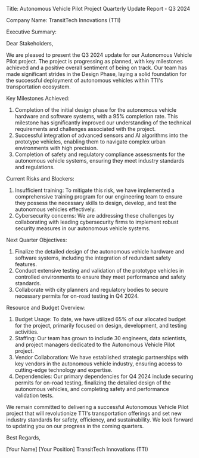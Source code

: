  Title: Autonomous Vehicle Pilot Project Quarterly Update Report - Q3 2024

Company Name: TransitTech Innovations (TTI)

Executive Summary:

Dear Stakeholders,

We are pleased to present the Q3 2024 update for our Autonomous Vehicle Pilot project. The project is progressing as planned, with key milestones achieved and a positive overall sentiment of being on track. Our team has made significant strides in the Design Phase, laying a solid foundation for the successful deployment of autonomous vehicles within TTI's transportation ecosystem.

Key Milestones Achieved:

1. Completion of the initial design phase for the autonomous vehicle hardware and software systems, with a 95% completion rate. This milestone has significantly improved our understanding of the technical requirements and challenges associated with the project.
2. Successful integration of advanced sensors and AI algorithms into the prototype vehicles, enabling them to navigate complex urban environments with high precision.
3. Completion of safety and regulatory compliance assessments for the autonomous vehicle systems, ensuring they meet industry standards and regulations.

Current Risks and Blockers:

1. Insufficient training: To mitigate this risk, we have implemented a comprehensive training program for our engineering team to ensure they possess the necessary skills to design, develop, and test the autonomous vehicles effectively.
2. Cybersecurity concerns: We are addressing these challenges by collaborating with leading cybersecurity firms to implement robust security measures in our autonomous vehicle systems.

Next Quarter Objectives:

1. Finalize the detailed design of the autonomous vehicle hardware and software systems, including the integration of redundant safety features.
2. Conduct extensive testing and validation of the prototype vehicles in controlled environments to ensure they meet performance and safety standards.
3. Collaborate with city planners and regulatory bodies to secure necessary permits for on-road testing in Q4 2024.

Resource and Budget Overview:

1. Budget Usage: To date, we have utilized 65% of our allocated budget for the project, primarily focused on design, development, and testing activities.
2. Staffing: Our team has grown to include 30 engineers, data scientists, and project managers dedicated to the Autonomous Vehicle Pilot project.
3. Vendor Collaboration: We have established strategic partnerships with key vendors in the autonomous vehicle industry, ensuring access to cutting-edge technology and expertise.
4. Dependencies: Our primary dependencies for Q4 2024 include securing permits for on-road testing, finalizing the detailed design of the autonomous vehicles, and completing safety and performance validation tests.

We remain committed to delivering a successful Autonomous Vehicle Pilot project that will revolutionize TTI's transportation offerings and set new industry standards for safety, efficiency, and sustainability. We look forward to updating you on our progress in the coming quarters.

Best Regards,

[Your Name]
[Your Position]
TransitTech Innovations (TTI)